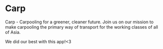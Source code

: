 # Carp
Carp - Carpooling for a greener, cleaner future. Join us on our mission to make carpooling the primary way of transport for the working classes of all of Asia. 


We did our best with this app!<3
